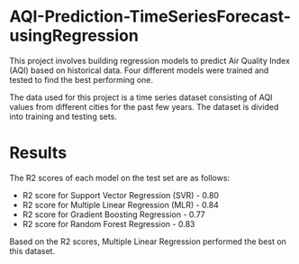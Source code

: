 # AQI-Prediction-TimeSeriesForecast-usingRegression

This project involves building regression models to predict Air Quality Index (AQI) based on historical data. Four different models were trained and tested to find the best performing one.

The data used for this project is a time series dataset consisting of AQI values from different cities for the past few years. The dataset is divided into training and testing sets.

# Results
The R2 scores of each model on the test set are as follows:

* R2 score for Support Vector Regression (SVR) - 0.80
* R2 score for Multiple Linear Regression (MLR) - 0.84
* R2 score for Gradient Boosting Regression - 0.77
* R2 score for Random Forest Regression - 0.83

Based on the R2 scores, Multiple Linear Regression performed the best on this dataset.
